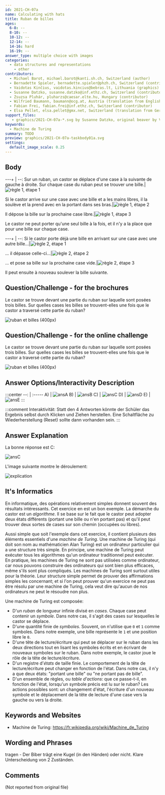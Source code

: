 ```yaml
---
id: 2021-CH-07a
name: Calculating with hats
title: Ruban de billes
ages:
  6-8: --
  8-10: --
  10-12: --
  12-14: --
  14-16: hard
  16-19: --
answer_type: multiple choice with images
categories:
  - data structures and representations
    - other
contributors:
  - Michael Barot, michael.barot@kanti.sh.ch, Switzerland (author)
  - Bernadette Spieler, bernadette.spieler@phzh.ch, Switzerland (contributor)
  - Vaidotas Kinčius, vaidotas.kincius@bebras.lt, Lithuania (graphics)
  - Susanne Datzko, susanne.datzko@inf.ethz.ch, Switzerland (contributor, graphics)
  - Zsuzsa Pluhár, pluharzs@caesar.elte.hu, Hungary (contributor)
  - Wilfried Baumann, baumann@ocg.at, Austria (translation from English into German)
  - Fabian Frei, fabian.frei@inf.ethz.ch, Switzerland (contributor)
  - Elsa Pellet, elsa.pellet@gmx.net, Switzerland (translation from German into French)
support_files:
   - graphics/2021-CH-07a-*.svg by Susanne Datzko, original beaver by Vaidotas Kinčius
keywords:
  - Machine de Turing
summary: TODO
preview: graphics/2021-CH-07a-taskbody01a.svg
settings:
  default_image_scale: 0.25
---
```



## Body


---+ | --:
Sur un ruban, un castor se déplace d'une case à la suivante de gauche à droite. Sur chaque case du ruban peut se trouver une bille.|![](graphics/2021-CH-07a-taskbody01a.svg "règle 1, étape 1")

Si le castor arrive sur une case avec une bille et a les mains libres, il la soulève et la prend avec en la portant dans ses bras.|![](graphics/2021-CH-07a-taskbody01b-v2.svg "règle 1, étape 2")

Il dépose la bille sur la prochaine case libre.|![](graphics/2021-CH-07a-taskbody01c-v2.svg "règle 1, étape 3")

Le castor ne peut porter qu'une seul bille à la fois, et il n'y a la place que pour une bille sur chaque case.

---+ | --:
Si le castor porte déjà une bille en arrivant sur une case avec une autre bille...|![](graphics/2021-CH-07a-taskbody02a-v2.svg "règle 2, étape 1")

... il dépasse celle-ci...|![](graphics/2021-CH-07a-taskbody02b-v2.svg "règle 2, étape 2")

... et pose sa bille sur la prochaine case vide.|![](graphics/2021-CH-07a-taskbody02c-v2.svg "règle 2, étape 3")

Il peut ensuite à nouveau soulever la bille suivante.

## Question/Challenge - for the brochures

Le castor se trouve devant une partie du ruban sur laquelle sont posées trois billes. Sur quelles cases les billes se trouvent-elles une fois que le castor a traversé cette partie du ruban?

![](graphics/2021-CH-07a-question.svg "ruban et billes (400px)")


## Question/Challenge - for the online challenge

Le castor se trouve devant une partie du ruban sur laquelle sont posées trois billes. Sur quelles cases les billes se trouvent-elles une fois que le castor a traversé cette partie du ruban?

![](graphics/2021-CH-07a-question.svg "ruban et billes (400px)")


## Answer Options/Interactivity Description

:::center
--: | :-----
A) | ![ansA] 
B) | ![ansB] 
C) | ![ansC] 
D) | ![ansD]
E) | ![ansE]
:::

[ansA]: graphics/2021-CH-07a-answerA.svg "réponse A (400px)"
[ansB]: graphics/2021-CH-07a-answerB.svg "réponse B (400px)"
[ansC]: graphics/2021-CH-07a-answerC.svg "réponse C (400px)"
[ansD]: graphics/2021-CH-07a-answerD.svg "réponse D (400px)"
[ansE]: graphics/2021-CH-07a-answerE.svg "réponse E (400px)"

:::comment
Interaktivität:
Statt den 4 Antworten könnte der Schüler das Ergebnis selbst durch Klicken und Ziehen herstellen. Eine Schaltfläche zu Wiederherstellung (Reset) sollte dann vorhanden sein.
:::


## Answer Explanation

La bonne réponse est C:

![ansC]

L'image suivante montre le déroulement:

![](graphics/2021-CH-07a-explanation.svg "explication")

## It's Informatics

En informatique, des opérations relativement simples donnent souvent des résultats intéressants. Cet exercice en est un bon exemple. La démarche du castor est un _algorithme_. Il se base sur le fait que le castor peut adopter deux états différents (portant une bille ou n'en portant pas) et qu'il peut trouver deux sortes de cases sur son chemin (occupées ou libres).

Aussi simple que soit l'exemple dans cet exercice, il contient plusieurs des éléments essentiels d'une _machine de Turing_.
Une machine de Turing (qui doit son nom au mathématicien Alan Turing) est un ordinateur particulier qui a une structure très simple. En principe, une machine de Turing peut exécuter tous les algorithmes qu'un ordinateur traditionnel peut exécuter. En pratique, les machines de Turing ne sont pas utilisées comme ordinateur, car nous pouvons construire des ordinateurs qui sont bien plus efficaces, même s'ils sont plus compliqués. Les machines de Turing sont surtout utiles pour la théorie. Leur structure simple permet de prouver des affirmations simples les concernant; et si l'on peut prouver qu'un exercice ne peut pas être résolu par une machine de Turing, cela veut dire qu'aucun de nos ordinateurs ne peut le résoudre non plus.

Une machine de Turing est composée:
- D'un _ruban_ de longueur infinie divisé en _cases_. Chaque case peut contenir un _symbole_. Dans notre cas, il s'agit des cases sur lesquelles le castor se déplace.
- D'une quantité finie de _symboles_. Souvent, on n'utilise que `0` et `1` comme symboles. Dans notre exemple, une bille représente le `1` et une position libre le `0`.
- D'une tête de lecture/écriture qui peut se déplacer sur le ruban dans les deux directions tout en lisant les symboles écrits et en écrivant de nouveaux symboles sur le ruban. Dans notre exemple, le castor joue le rôle de la tête de lecture/écriture.
- D'un registre d'_états_ de taille finie. Le comportement de la tête de lecture/écriture peut changer en fonction de l'état. Dans notre cas, il n'y a que deux états: "portant une bille" ou "ne portant pas de bille".
- D'un ensemble de règles, ou _table d'actions_: que ce passe-t-il, en fonction de l'état, lorsqu'un symbole précis est lu sur le ruban? Les actions possibles sont: un changement d'état, l'écriture d'un nouveau symbole et le déplacement de la tête de lecture d'une case vers la gauche ou vers la droite.




## Keywords and Websites

 - Machine de Turing: https://fr.wikipedia.org/wiki/Machine_de_Turing


## Wording and Phrases

tragen - Der Biber trägt eine Kugel (in den Händen) oder nicht. Klare Unterscheidung von 2 Zuständen.


## Comments

(Not reported from original file)
